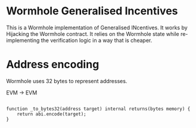 # Wormhole Generalised Incentives

This is a Wormhole implementation of Generalised INcentives. It works by Hijacking the Wormhole contract. It relies on the Wormhole state while re-implementing the verification logic in a way that is cheaper.

# Address encoding

Wormhole uses 32 bytes to represent addresses.

EVM -> EVM

```solidity

function _to_bytes32(address target) internal returns(bytes memory) {
    return abi.encode(target);
}

```